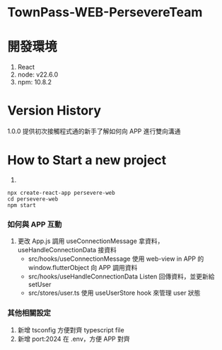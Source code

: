 # TownPass-WEB-PersevereTeam

# 開發環境
1. React
2. node: v22.6.0
3. npm: 10.8.2

# Version History
1.0.0
提供初次接觸程式通的新手了解如何向 APP 進行雙向溝通


# How to Start a new project

1. 
```
npx create-react-app persevere-web
cd persevere-web
npm start
```

### 如何與 APP 互動
1. 更改 App.js 調用 useConnectionMessage 拿資料，useHandleConnectionData 接資料
    - src/hooks/useConnectionMessage 使用 web-view in APP 的 window.flutterObject 向 APP 調用資料
    - src/hooks/useHandleConnectionData Listen 回傳資料，並更新給 setUser
    - src/stores/user.ts 使用 useUserStore hook 來管理 user 狀態


### 其他相關設定
1. 新增 tsconfig 方便對齊 typescript file
2. 新增 port:2024 在 .env，方便 APP 對齊